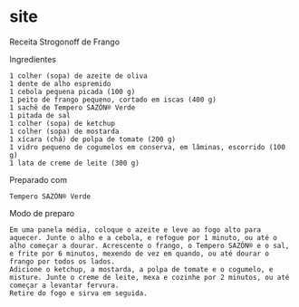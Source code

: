 # site
Receita Strogonoff  de Frango

Ingredientes

    1 colher (sopa) de azeite de oliva
    1 dente de alho espremido
    1 cebola pequena picada (100 g)
    1 peito de frango pequeno, cortado em iscas (400 g)
    1 sachê de Tempero SAZÓN® Verde
    1 pitada de sal
    1 colher (sopa) de ketchup
    1 colher (sopa) de mostarda
    1 xícara (chá) de polpa de tomate (200 g)
    1 vidro pequeno de cogumelos em conserva, em lâminas, escorrido (100 g)
    1 lata de creme de leite (300 g)

Preparado com

    Tempero SAZÓN® Verde

Modo de preparo

    Em uma panela média, coloque o azeite e leve ao fogo alto para aquecer. Junte o alho e a cebola, e refogue por 1 minuto, ou até o alho começar a dourar. Acrescente o frango, o Tempero SAZÓN® e o sal, e frite por 6 minutos, mexendo de vez em quando, ou até dourar o frango por todos os lados.
    Adicione o ketchup, a mostarda, a polpa de tomate e o cogumelo, e misture. Junte o creme de leite, mexa e cozinhe por 2 minutos, ou até começar a levantar fervura.
    Retire do fogo e sirva em seguida.


